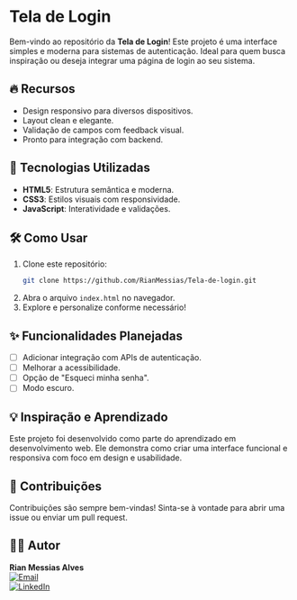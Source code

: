 # Tela de Login

Bem-vindo ao repositório da **Tela de Login**! Este projeto é uma interface simples e moderna para sistemas de autenticação. Ideal para quem busca inspiração ou deseja integrar uma página de login ao seu sistema.

## 🔥 Recursos

- Design responsivo para diversos dispositivos.
- Layout clean e elegante.
- Validação de campos com feedback visual.
- Pronto para integração com backend.

## 🚀 Tecnologias Utilizadas

- **HTML5**: Estrutura semântica e moderna.
- **CSS3**: Estilos visuais com responsividade.
- **JavaScript**: Interatividade e validações.

## 🛠️ Como Usar

1. Clone este repositório:
   ```bash
   git clone https://github.com/RianMessias/Tela-de-login.git
   ```
2. Abra o arquivo `index.html` no navegador.
3. Explore e personalize conforme necessário!

## ✨ Funcionalidades Planejadas

- [ ] Adicionar integração com APIs de autenticação.
- [ ] Melhorar a acessibilidade.
- [ ] Opção de "Esqueci minha senha".
- [ ] Modo escuro.

## 💡 Inspiração e Aprendizado

Este projeto foi desenvolvido como parte do aprendizado em desenvolvimento web. Ele demonstra como criar uma interface funcional e responsiva com foco em design e usabilidade.

## 🤝 Contribuições

Contribuições são sempre bem-vindas! Sinta-se à vontade para abrir uma issue ou enviar um pull request.

## 🧑‍💻 Autor

**Rian Messias Alves**  
[![Email](https://img.shields.io/badge/Email-rianmessiasofc@gmail.com-red)](mailto:rianmessiasofc@gmail.com)  
[![LinkedIn](https://img.shields.io/badge/LinkedIn-RianMessias-blue)](https://www.linkedin.com/in/rian-messias-9b007b340/)
